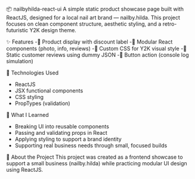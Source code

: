 📦 nailbyhilda-react-ui
A simple static product showcase page built with ReactJS, designed for a local nail art brand — nailby.hilda.
This project focuses on clean component structure, aesthetic styling, and a retro-futuristic Y2K design theme.

✨ Features
-📸 Product display with discount label
-🧩 Modular React components (photo, info, reviews)
-🎨 Custom CSS for Y2K visual style
-👥 Static customer reviews using dummy JSON
-🛒 Button action (console log simulation)

🚀 Technologies Used
- ReactJS
- JSX functional components
- CSS styling
- PropTypes (validation)

🧠 What I Learned
- Breaking UI into reusable components
- Passing and validating props in React
- Applying styling to support a brand identity
- Supporting real business needs through small, focused builds

💼 About the Project
This project was created as a frontend showcase to support a small business (nailby.hilda) while practicing modular UI design using ReactJS.
